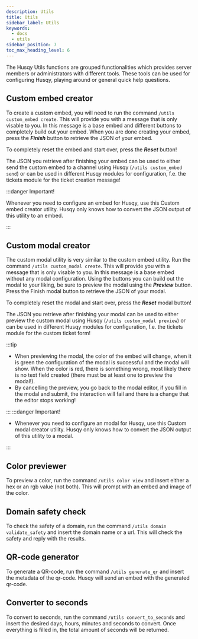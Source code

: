 ```yaml
---
description: Utils
title: Utils
sidebar_label: Utils
keywords:
  - docs
  - utils
sidebar_position: 7
toc_max_heading_level: 6
---
```


The Husqy Utils functions are grouped functionalities which provides server members or administrators with different tools. These tools can be used for configuring Husqy, playing around or general quick help questions.

## Custom embed creator

To create a custom embed, you will need to run the command `/utils custom_embed create`. This will provide you with a message that is only visable to you. In this message is a base embed and different buttons to completely build out your embed. When you are done creating your embed, press the **_Finish_** button to retrieve the JSON of your embed.

To completely reset the embed and start over, press the **_Reset_** button!

The JSON you retrieve after finishing your embed can be used to either send the custom embed to a channel using Husqy (`/utils custom_embed send`) or can be used in different Husqy modules for configuration, f.e. the tickets module for the ticket creation message!

:::danger Important!

Whenever you need to configure an embed for Husqy, use this Custom embed creator utility. Husqy only knows how to convert the JSON output of this utility to an embed.

:::

## Custom modal creator

The custom modal utility is very similar to the custom embed utility. Run the command `/utils custom_modal create`. This will provide you with a message that is only visable to you. In this message is a base embed without any modal configuration. Using the buttons you can build out the modal to your liking, be sure to preview the modal using the **_Preview_** button. Press the Finish modal button to retrieve the JSON of your modal.

To completely reset the modal and start over, press the **_Reset_** modal button!

The JSON you retrieve after finishing your modal can be used to either preview the custom modal using Husqy (`/utils custom_modal preview`) or can be used in different Husqy modules for configuration, f.e. the tickets module for the custom ticket form!

:::tip

- When previewing the modal, the color of the embed will change, when it is green the configuration of the modal is successful and the modal will show. When the color is red, there is something wrong, most likely there is no text field created (there must be at least one to preview the modal!).
- By cancelling the preview, you go back to the modal editor, if you fill in the modal and submit, the interaction will fail and there is a change that the editor stops working!

:::
:::danger Important!

- Whenever you need to configure an modal for Husqy, use this Custom modal creator utility. Husqy only knows how to convert the JSON output of this utility to a modal.

:::

## Color previewer

To preview a color, run the command `/utils color view` and insert either a hex or an rgb value (not both). This will prompt with an embed and image of the color.

## Domain safety check

To check the safety of a domain, run the command `/utils domain validate_safety` and insert the domain name or a url. This will check the safety and reply with the results.

## QR-code generator

To generate a QR-code, run the command `/utils generate_qr` and insert the metadata of the qr-code. Husqy will send an embed with the generated qr-code.

## Converter to seconds

To convert to seconds, run the command `/utils convert_to_seconds` and insert the desired days, hours, minutes and seconds to convert. Once everything is filled in, the total amount of seconds will be returned.